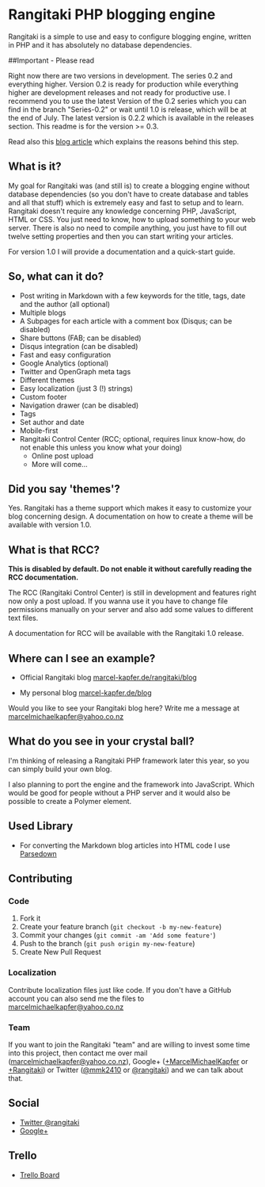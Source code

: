 # Rangitaki PHP blogging engine

Rangitaki is a simple to use and easy to configure blogging engine, written in PHP and it has absolutely no database dependencies.

##Important - Please read

Right now there are two versions in development. The series 0.2 and everything higher. Version 0.2 is ready for production while everything higher are development releases and not ready for productive use. I recommend you to use the latest Version of the 0.2 series which you can find in the branch "Series-0.2" or wait until 1.0 is release, which will be at the end of July. The latest version is 0.2.2 which is available in the releases section. This readme is for the version >= 0.3.

Read also this [blog article](https://marcel-kapfer.de/rangitaki/blog/?article=2015-03-29-21-34-About-the-Future-of-pBlog) which explains the reasons behind this step.

## What is it?

My goal for Rangitaki was (and still is) to create a blogging engine without database dependencies (so you don't have to create database and tables and all that stuff) which is extremely easy and fast to setup and to learn. Rangitaki doesn't require any knowledge concerning PHP, JavaScript, HTML or CSS. You just need to know, how to upload something to your web server. There is also no need to compile anything, you just have to fill out twelve setting properties and then you can start writing your articles.

For version 1.0 I will provide a documentation and a quick-start guide.

## So, what can it do?

 - Post writing in Markdown with a few keywords for the title, tags, date and the author (all optional)
 - Multiple blogs
 - A Subpages for each article with a comment box (Disqus; can be disabled)
 - Share buttons (FAB; can be disabled)
 - Disqus integration (can be disabled)
 - Fast and easy configuration
 - Google Analytics (optional)
 - Twitter and OpenGraph meta tags
 - Different themes
 - Easy localization (just 3 (!) strings)
 - Custom footer
 - Navigation drawer (can be disabled)
 - Tags
 - Set author and date
 - Mobile-first
 - Rangitaki Control Center (RCC; optional, requires linux know-how, do not enable this unless you know what your doing)
   - Online post upload
   - More will come...

## Did you say 'themes'?

Yes. Rangitaki has a theme support which makes it easy to customize your blog concerning design. A documentation on how to create a theme will be available with version 1.0.

## What is that RCC?

**This is disabled by default. Do not enable it without carefully reading the RCC documentation.**

The RCC (Rangitaki Control Center) is still in development and features right now only a post upload. If you wanna use it you have to change file permissions manually on your server and also add some values to different text files.

A documentation for RCC will be available with the Rangitaki 1.0 release.

## Where can I see an example?

 - Official Rangitaki blog [marcel-kapfer.de/rangitaki/blog](https://marcel-kapfer.de/rangitaki/blog)

 - My personal blog
 [marcel-kapfer.de/blog](https://marcel-kapfer.de/blog)

Would you like to see your Rangitaki blog here? Write me a message at [marcelmichaelkapfer@yahoo.co.nz](mailto:marcelmichaelkapfer@yahoo.co.nz)

## What do you see in your crystal ball?

I'm thinking of releasing a Rangitaki PHP framework later this year, so you can simply build your own blog.

I also planning to port the engine and the framework into JavaScript. Which would be good for people without a PHP server and it would also be possible to create a Polymer element.

## Used Library

 - For converting the Markdown blog articles into HTML code I use  [Parsedown](http://parsedown.org)

## Contributing

### Code

1. Fork it
2. Create your feature branch (`git checkout -b my-new-feature`)
3. Commit your changes (`git commit -am 'Add some feature'`)
4. Push to the branch (`git push origin my-new-feature`)
5. Create New Pull Request

### Localization

Contribute localization files just like code. If you don't have a GitHub account you can also send me the files to [marcelmichaelkapfer@yahoo.co.nz](mailto:marcelmichaelkapfer@yahoo.co.nz)

### Team

If you want to join the Rangitaki "team" and are willing to invest some time into this project, then contact me over mail ([marcelmichaelkapfer@yahoo.co.nz](mailto:marcelmichaelkapfer@yahoo.co.nz)), Google+ ([+MarcelMichaelKapfer](https://plus.google.com/+MarcelMichaelKapfer) or [+Rangitaki](https://plus.google.com/b/101437210222436501912/101437210222436501912)) or Twitter ([@mmk2410](https://twitter.com/mmk2410) or [@rangitaki](https://twitter.com/rangitaki)) and we can talk about that.

## Social

 - [Twitter @rangitaki](https://twitter.com/rangitaki)
 - [Google+](https://plus.google.com/b/101437210222436501912/101437210222436501912/posts)

## Trello

 - [Trello Board](https://trello.com/b/7qb5I6EQ/rangitaki)
